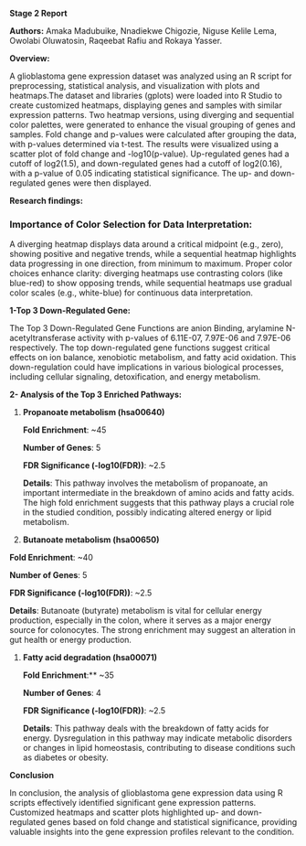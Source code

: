 ﻿**Stage 2 Report**

**Authors:** Amaka Madubuike, Nnadiekwe Chigozie, Niguse Kelile Lema, Owolabi Oluwatosin, Raqeebat Rafiu and Rokaya Yasser.

**Overview:**

A glioblastoma gene expression dataset was analyzed using an R script for preprocessing, statistical analysis, and visualization with plots and heatmaps.The dataset and libraries (gplots) were loaded into R Studio to create customized heatmaps, displaying genes and samples with similar expression patterns. Two heatmap versions, using diverging and sequential color palettes, were generated to enhance the visual grouping of genes and samples. Fold change and p-values were calculated after grouping the data, with p-values determined via t-test. The results were visualized using a scatter plot of fold change and -log10(p-value). Up-regulated genes had a cutoff of log2(1.5), and down-regulated genes had a cutoff of log2(0.16), with a p-value of 0.05 indicating statistical significance. The up- and down-regulated genes were then displayed.

**Research findings:**
### **Importance of Color Selection for Data Interpretation:**
A diverging heatmap displays data around a critical midpoint (e.g., zero), showing positive and negative trends, while a sequential heatmap highlights data progressing in one direction, from minimum to maximum. Proper color choices enhance clarity: diverging heatmaps use contrasting colors (like blue-red) to show opposing trends, while sequential heatmaps use gradual color scales (e.g., white-blue) for continuous data interpretation.

**1-Top 3 Down-Regulated Gene:**

The Top 3 Down-Regulated Gene Functions are anion Binding, arylamine N-acetyltransferase activity with p-values of 6.11E-07, 7.97E-06 and 7.97E-06 respectively. The top down-regulated gene functions suggest critical effects on ion balance, xenobiotic metabolism, and fatty acid oxidation. This down-regulation could have implications in various biological processes, including cellular signaling, detoxification, and energy metabolism.

<a name="_dyuw9vq7ypv7"></a>**2- Analysis of the Top 3 Enriched Pathways:**

1. **Propanoate metabolism (hsa00640)**

   **Fold Enrichment**: ~45

   **Number of Genes**: 5

   **FDR Significance (-log10(FDR))**: ~2.5

   **Details**: This pathway involves the metabolism of propanoate, an important intermediate in the breakdown of amino acids and fatty acids. The high fold enrichment suggests that this pathway plays a crucial role in the studied condition, possibly indicating altered energy or lipid metabolism.

1. **Butanoate metabolism (hsa00650)**

**Fold Enrichment**: ~40

**Number of Genes**: 5

**FDR Significance (-log10(FDR))**: ~2.5

**Details**: Butanoate (butyrate) metabolism is vital for cellular energy production, especially in the colon, where it serves as a major energy source for colonocytes. The strong enrichment may suggest an alteration in gut health or energy production.

1. **Fatty acid degradation (hsa00071)**

   **Fold Enrichment**:** ~35

   **Number of Genes**: 4

   **FDR Significance (-log10(FDR))**: ~2.5

   **Details**: This pathway deals with the breakdown of fatty acids for energy. Dysregulation in this pathway may indicate metabolic disorders or changes in lipid homeostasis, contributing to disease conditions such as diabetes or obesity.


**Conclusion** 

In conclusion, the analysis of glioblastoma gene expression data using R scripts effectively identified significant gene expression patterns. Customized heatmaps and scatter plots highlighted up- and down-regulated genes based on fold change and statistical significance, providing valuable insights into the gene expression profiles relevant to the condition.


